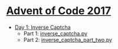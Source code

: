 # [Advent of Code 2017](http://adventofcode.com/2017)

- [Day 1: Inverse Captcha](http://adventofcode.com/2017/day/1)
    - Part 1: [inverse_captcha.py](01/inverse_captcha.py)
    - Part 2: [inverse_captcha_part_two.py](01/inverse_captcha_part_two.py)
